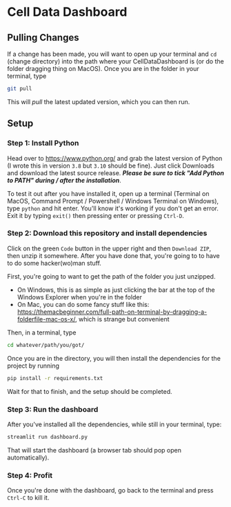 # Cell Data Dashboard
## Pulling Changes
If a change has been made, you will want to open up your terminal and `cd` (change directory) into the path where your CellDataDashboard is (or do the folder dragging thing on MacOS). Once you are in the folder in your terminal, type
```bash
git pull
```
This will *pull* the latest updated version, which you can then run.
## Setup
### Step 1: Install Python
Head over to https://www.python.org/ and grab the latest version of Python (I wrote this in version `3.8` but `3.10` should be fine). Just click Downloads and download the latest source release. ***Please be sure to tick "Add Python to PATH" during / after the installation***.

To test it out after you have installed it, open up a terminal (Terminal on MacOS, Command Prompt / Powershell / Windows Terminal on Windows), type `python` and hit enter. You'll know it's working if you don't get an error. Exit it by typing `exit()` then pressing enter or pressing `Ctrl-D`. 

### Step 2: Download this repository and install dependencies
Click on the green `Code` button in the upper right and then `Download ZIP`, then unzip it somewhere. After you have done that, you're going to to have to do some hacker(wo)man stuff.

First, you're going to want to get the path of the folder you just unzipped.
- On Windows, this is as simple as just clicking the bar at the top of the Windows Explorer when you're in the folder
- On Mac, you can do some fancy stuff like this: https://themacbeginner.com/full-path-on-terminal-by-dragging-a-folderfile-mac-os-x/, which is strange but convenient

Then, in a terminal, type 
```bash
cd whatever/path/you/got/
```
Once you are in the directory, you will then install the dependencies for the project by running
```bash
pip install -r requirements.txt 
```

Wait for that to finish, and the setup should be completed.

### Step 3: Run the dashboard
After you've installed all the dependencies, while still in your terminal, type:
```bash
streamlit run dashboard.py
```

That will start the dashboard (a browser tab should pop open automatically).
### Step 4: Profit
Once you're done with the dashboard, go back to the terminal and press `Ctrl-C` to kill it.
